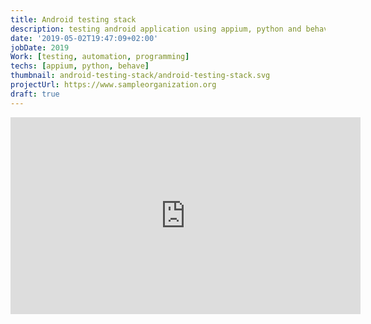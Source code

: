 ```yaml
---
title: Android testing stack
description: testing android application using appium, python and behave
date: '2019-05-02T19:47:09+02:00'
jobDate: 2019
Work: [testing, automation, programming]
techs: [appium, python, behave]
thumbnail: android-testing-stack/android-testing-stack.svg
projectUrl: https://www.sampleorganization.org
draft: true
---
```


<iframe 
  width="560" 
  height="315" 
  src="https://www.youtube.com/embed/Ce-v1zTHhwU" 
  title="YouTube video player" 
  frameborder="0" 
  allow="accelerometer; autoplay; clipboard-write; encrypted-media; gyroscope; picture-in-picture" allowfullscreen>
</iframe>

